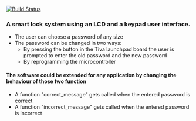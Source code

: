 
[![Build Status](https://travis-ci.com/diaa3007/Smart_lock.svg?branch=master)](https://travis-ci.com/diaa3007/Smart_lock/)

### A smart lock system using an LCD and a keypad user interface.

- The user can choose a password of any size
- The password can be changed in two ways:
	- By pressing the button in the Tiva launchpad board the user is prompted to enter the old password and the new password
	- By reprogramming the microcontroller   



#### The software could be extended for any application by changing the behaviour of those two function
- A function "correct_message" gets called when the entered password is correct
- A function "incorrect_message" gets called when the entered password is incorrect



